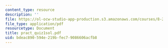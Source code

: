 ```yaml
---
content_type: resource
description: ''
file: https://ol-ocw-studio-app-production.s3.amazonaws.com/courses/8-282j-introduction-to-astronomy-spring-2006/bdeac890594e219bfec79086606acfb8_pract_quiz1sol.pdf
file_type: application/pdf
resourcetype: Document
title: pract_quiz1sol.pdf
uid: bdeac890-594e-219b-fec7-9086606acfb8
---
```

